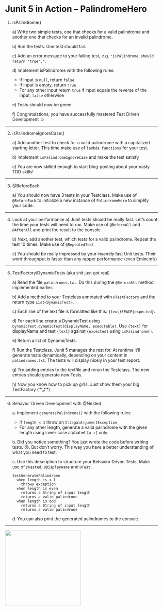 # Junit 5 in Action – PalindromeHero
1.	isPalindrome()

    a) Write two simple tests, one that checks for a valid palindrome and another one that checks for an invalid palindrome.
    
    b) Run the tests. One test should fail.
    
    c) Add an error message to your failing test, e.g. `"isPalindrome should return 'true'."`.
    
    d) Implement isPalindrome with the following rules:

     - If input is `null`, return `false`
     -	If input is empty, return `true`
     -	For any other input return `true` if input equals the reverse of the input, `false` otherwise
        
    e) Tests should now be green
    
    f) Congratulations, you have successfully mastered Test Driven Development :relaxed:

---

2.	isPalindromeIgnoreCase()

    a)	Add another test to check for a valid palindrome with a capitalized starting letter. This time make use of `lambda functions` for your test.
    
    b)	Implement `isPalindromeIgnoreCase` and make the test satisfy
    
    c)	You are now skilled enough to start blog-posting about your nasty TDD skills!

---

3.	@BeforeEach

    a)	You should now have 3 tests in your Testclass. Make use of `@BeforeEach` to initialize a new instance of `PalindromeHero` to simplify your code.

---

4.	Look at your performance
    a)	Junit tests should be really fast. Let’s count the time your tests will need to run. Make use of `@BeforeAll` and `@AfterAll` and print the result to the console.
    
    b)	Next, add another test, which tests for a valid palindrome. Repeat the test 10 times. Make use of `@RepeatedTest`
    
    c)	You should be really impressed by your insanely fast Unit tests. Their word throughput is faster than any rapper performance (even Eminem’s)
    
---

5.	TestFactory/DynamicTests (aka shit just got real)

    a)	Read the file `palindromes.txt`. Do this during the `@BeforeAll` method implemented earlier.
    
    b)	Add a method to your Testclass annotated with `@TestFactory` and the return type `List<DynamicTest>`.
    
    c)	Each line of the text file is formatted like this: `{text}SPACE{expected}`.
    
    d)	For each line create a DynamicTest using `DynamicTest.dynamicTest(displayName, executable)`. Use `{text}` for displayName and test `{text}` against `{expected}` using `isPalindrome()`.
    
    e)	Return a list of DynamicTests.
    
    f)	Run the Testclass. Junit 5 manages the rest for. At runtime it’ll generate tests dynamically, depending on your content in `palindromes.txt`. The tests will display nicely in your test report.
    
    g)	Try adding entries to the textfile and rerun the Testclass. The new entries should generate new Tests.
    
    h)	Now you know how to pick up girls. Just show them your big TestFactory ( ͡° ͜ʖ ͡°)

---

6.	Behavior Driven Development with @Nested

    a.	Implement `generatePalindrome()` with the following rules:
    
       -	If `length < 1` throw an `IllegalArgumentException`
       -	For any other length, generate a valid palindrome with the given length using lower case alphabet `[a-z]` only.
       
    b.	Did you notice something? You just wrote the code before writing tests. :cry:. But don’t worry. This way you have a better understanding of what you need to test.
    
    c.	Use this description to structure your Behavior Driven Tests. Make use of `@Nested`, `@DisplayName` and `@Test`.
    
      ```
      testGeneratePalindrome
        when length is < 1
          throws exception
        when length is even
          returns a String of input length
          returns a valid palindrome
        when length is odd
          returns a String of input length
          returns a valid palindrome
      ```

    d.	You can also print the generated palindromes to the console.

---

<img src="https://vignette3.wikia.nocookie.net/spongebob/images/9/95/Meuterei.jpg" width="250">

 
